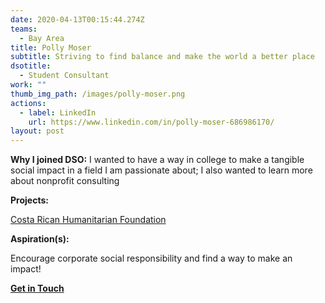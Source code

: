 ```yaml
---
date: 2020-04-13T00:15:44.274Z
teams:
  - Bay Area
title: Polly Moser
subtitle: Striving to find balance and make the world a better place
dsotitle:
  - Student Consultant
work: ""
thumb_img_path: /images/polly-moser.png
actions:
  - label: LinkedIn
    url: https://www.linkedin.com/in/polly-moser-686986170/
layout: post
---
```

**Why I joined DSO:** I wanted to have a way in college to make a tangible social impact in a field I am passionate about; I also wanted to learn more about nonprofit consulting

**Projects:** 

[Costa Rican Humanitarian Foundation](http://www.crhf.org/)

**Aspiration(s):**

Encourage corporate social responsibility and find a way to make an impact!

**[Get in Touch](pmoser@dsoglobal.org)**